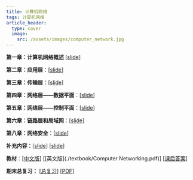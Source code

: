 ```yaml
---
title: 计算机网络
tags: 计算机网络
article_header:
  type: cover
  image:
    src: /assets/images/computer_network.jpg
---
```


<!--more-->

**第一章：计算机网络概述** \[[slide](./slide/第一章.pdf)\]

**第二章：应用层**：\[[slide](./slide/第二章.pdf)\] 

**第三章：传输层**：\[[slide](./slide/第三章.pdf)\] 

**第四章：网络层——数据平面**：\[[slide](./slide/第四章.pdf)\] 

**第五章：网络层——控制平面**：\[[slide](./slide/第五章.pdf)\] 

**第六章：链路层和局域网**：\[[slide](./slide/第六章.pdf)\] 

**第八章：网络安全**：\[[slide](./slide/第八章.pdf)\] 

**补充内容**：[[slide](./slide/补课内容.pdf)] [[slide](./slide/补课内容2.pdf)]

**教材**：[[中文版](./textbook/计算机网络.pdf)] [[英文版](./textbook/Computer Networking.pdf)] [[课后答案](./textbook/计算机网络：自顶向下方法(原书第7版)英文配套答案.pdf)]

**期末总复习：** [[总复习](./note/计网复习.html)] [[PDF](./note/计网复习.pdf)]